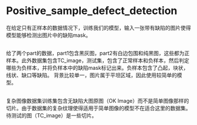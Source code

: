# Positive_sample_defect_detection
在给定只有正样本的数据情况下，训练我们的模型，输入一张带有缺陷的图片使得模型能够检测出图片中的缺陷mask。
## 
给了两个part的数据，part1包含黑灰图，part2有白边包围和纯黑图，这些都为正样本。此外数据集包含TC_image，测试集，包含了正常样本和负样本，然后判定哪些为负样本，并将负样本中的缺陷mask标记出来。负样本包含了凸起，块状，线状、缺口等缺陷。
背景比较单一，图片属于平坦区域，因此使用较简单的模型。
##
复杂图像数据集训练集包含无缺陷大图原图（OK Image）而不是简单图像那样的切片。由于数据集的复杂纹理使得适用于简单图像的模型不在适合这里的数据集。待测试的图（TC_image）是一些切片。
